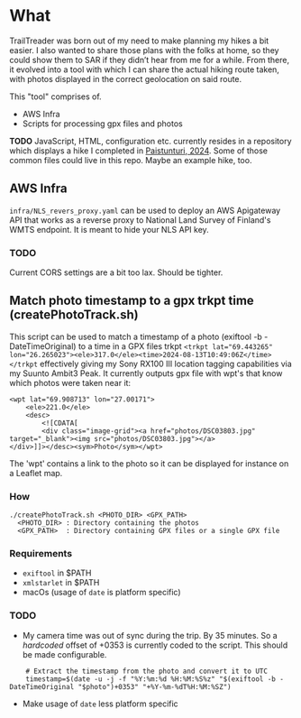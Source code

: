 # What
TrailTreader was born out of my need to make planning my hikes a bit easier. I also wanted to share those plans with the folks at home, so they could show them to SAR if they didn’t hear from me for a while.
From there, it evolved into a tool with which I can share the actual hiking route taken, with photos displayed in the correct geolocation on said route.

This "tool" comprises of.
- AWS Infra
- Scripts for processing gpx files and photos

**TODO** JavaScript, HTML, configuration etc. currently resides in a repository which displays a hike I completed in [Paistunturi, 2024](https://github.com/Sandmania/hikingtrips/tree/main/paistunturi2024). Some of those common files could live in this repo. Maybe an example hike, too.

## AWS Infra

`infra/NLS_revers_proxy.yaml` can be used to deploy an AWS Apigateway API that works as a reverse proxy to National Land Survey of Finland's WMTS endpoint. It is meant to hide your NLS API key.

### TODO
Current CORS settings are a bit too lax. Should be tighter.

## Match photo timestamp to a gpx trkpt time (createPhotoTrack.sh)
This script can be used to match a timestamp of a photo (exiftool -b -DateTimeOriginal) to a time in a GPX files trkpt `<trkpt lat="69.443265" lon="26.265023"><ele>317.0</ele><time>2024-08-13T10:49:06Z</time></trkpt` effectively giving my Sony RX100 III location tagging capabilities via my Suunto Ambit3 Peak. It currently outputs gpx file with wpt's that know which photos were taken near it:

```
<wpt lat="69.908713" lon="27.00171">
    <ele>221.0</ele>
    <desc>
        <![CDATA[
        <div class="image-grid"><a href="photos/DSC03803.jpg" target="_blank"><img src="photos/DSC03803.jpg"></a>
</div>]]></desc><sym>Photo</sym></wpt>
```

The 'wpt' contains a link to the photo so it can be displayed for instance on a Leaflet map.

### How
```
./createPhotoTrack.sh <PHOTO_DIR> <GPX_PATH>
  <PHOTO_DIR> : Directory containing the photos
  <GPX_PATH>  : Directory containing GPX files or a single GPX file
```


### Requirements
- `exiftool` in $PATH
- `xmlstarlet` in $PATH
- macOs (usage of `date` is platform specific)

### TODO
- My camera time was out of sync during the trip. By 35 minutes. So a _hardcoded_ offset of +0353 is currently coded to the script. This should be made configurable.
```
    # Extract the timestamp from the photo and convert it to UTC
    timestamp=$(date -u -j -f "%Y:%m:%d %H:%M:%S%z" "$(exiftool -b -DateTimeOriginal "$photo")+0353" "+%Y-%m-%dT%H:%M:%SZ")
```
- Make usage of `date` less platform specific
